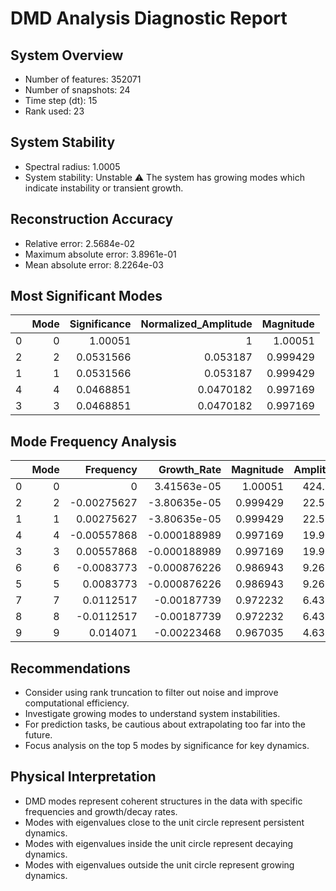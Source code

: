 # DMD Analysis Diagnostic Report

## System Overview
- Number of features: 352071
- Number of snapshots: 24
- Time step (dt): 15
- Rank used: 23

## System Stability
- Spectral radius: 1.0005
- System stability: Unstable
  ⚠️ The system has growing modes which indicate instability or transient growth.

## Reconstruction Accuracy
- Relative error: 2.5684e-02
- Maximum absolute error: 3.8961e-01
- Mean absolute error: 8.2264e-03

## Most Significant Modes
|    |   Mode |   Significance |   Normalized_Amplitude |   Magnitude |
|---:|-------:|---------------:|-----------------------:|------------:|
|  0 |      0 |      1.00051   |              1         |    1.00051  |
|  2 |      2 |      0.0531566 |              0.053187  |    0.999429 |
|  1 |      1 |      0.0531566 |              0.053187  |    0.999429 |
|  4 |      4 |      0.0468851 |              0.0470182 |    0.997169 |
|  3 |      3 |      0.0468851 |              0.0470182 |    0.997169 |

## Mode Frequency Analysis
|    |   Mode |   Frequency |   Growth_Rate |   Magnitude |   Amplitude |   Normalized_Amplitude |
|---:|-------:|------------:|--------------:|------------:|------------:|-----------------------:|
|  0 |      0 |  0          |   3.41563e-05 |    1.00051  |   424.721   |              0.724865  |
|  2 |      2 | -0.00275627 |  -3.80635e-05 |    0.999429 |    22.5896  |              0.0385534 |
|  1 |      1 |  0.00275627 |  -3.80635e-05 |    0.999429 |    22.5896  |              0.0385534 |
|  4 |      4 | -0.00557868 |  -0.000188989 |    0.997169 |    19.9696  |              0.0340819 |
|  3 |      3 |  0.00557868 |  -0.000188989 |    0.997169 |    19.9696  |              0.0340819 |
|  6 |      6 | -0.0083773  |  -0.000876226 |    0.986943 |     9.26112 |              0.0158058 |
|  5 |      5 |  0.0083773  |  -0.000876226 |    0.986943 |     9.26112 |              0.0158058 |
|  7 |      7 |  0.0112517  |  -0.00187739  |    0.972232 |     6.43371 |              0.0109803 |
|  8 |      8 | -0.0112517  |  -0.00187739  |    0.972232 |     6.43371 |              0.0109803 |
|  9 |      9 |  0.014071   |  -0.00223468  |    0.967035 |     4.63806 |              0.0079157 |

## Recommendations
- Consider using rank truncation to filter out noise and improve computational efficiency.
- Investigate growing modes to understand system instabilities.
- For prediction tasks, be cautious about extrapolating too far into the future.
- Focus analysis on the top 5 modes by significance for key dynamics.

## Physical Interpretation
- DMD modes represent coherent structures in the data with specific frequencies and growth/decay rates.
- Modes with eigenvalues close to the unit circle represent persistent dynamics.
- Modes with eigenvalues inside the unit circle represent decaying dynamics.
- Modes with eigenvalues outside the unit circle represent growing dynamics.
